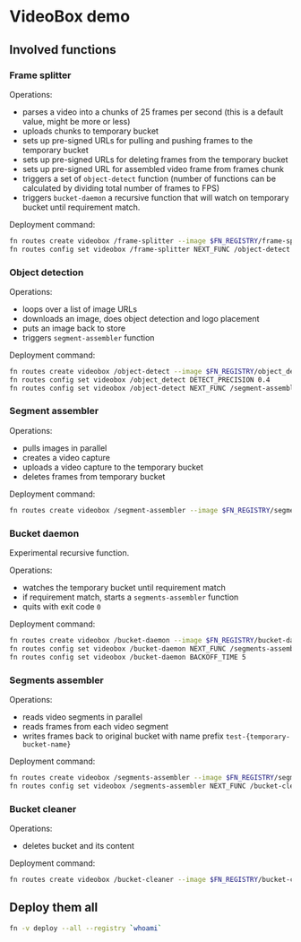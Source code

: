# VideoBox demo

## Involved functions

### Frame splitter

Operations:

 - parses a video into a chunks of 25 frames per second (this is a default value, might be more or less)
 - uploads chunks to temporary bucket
 - sets up pre-signed URLs for pulling and pushing frames to the temporary bucket
 - sets up pre-signed URLs for deleting frames from the temporary bucket
 - sets up pre-signed URL for assembled video frame from frames chunk
 - triggers a set of `object-detect` function (number of functions can be calculated by dividing total number of frames to FPS)
 - triggers `bucket-daemon` a recursive function that will watch on temporary bucket until requirement match.

Deployment command:

```bash
fn routes create videobox /frame-splitter --image $FN_REGISTRY/frame-splitter:0.0.34 --format json --type async --timeout 3600 --idle-timeout 10 --memory 1000
fn routes config set videobox /frame-splitter NEXT_FUNC /object-detect
```

### Object detection

Operations:

 - loops over a list of image URLs
 - downloads an image, does object detection and logo placement
 - puts an image back to store
 - triggers `segment-assembler` function

Deployment command:

```bash
fn routes create videobox /object-detect --image $FN_REGISTRY/object_detect:0.0.10 --format json --type async --timeout 3000 --idle-timeout 30 --memory 400
fn routes config set videobox /object_detect DETECT_PRECISION 0.4
fn routes config set videobox /object-detect NEXT_FUNC /segment-assembler
```


### Segment assembler

Operations:

 - pulls images in parallel
 - creates a video capture
 - uploads a video capture to the temporary bucket
 - deletes frames from temporary bucket

Deployment command:

```bash
fn routes create videobox /segment-assembler --image $FN_REGISTRY/segment-assembler:0.0.20 --format json --type async --timeout 30 --idle-timeout 20 --memory 400
```

### Bucket daemon

Experimental recursive function.

Operations:

 - watches the temporary bucket until requirement match
 - if requirement match, starts a `segments-assembler` function
 - quits with exit code `0`

Deployment command:

```bash
fn routes create videobox /bucket-daemon --image $FN_REGISTRY/bucket-daemon:0.0.4 --format json --type async --timeout 50 --idle-timeout 10 --memory 256
fn routes config set videobox /bucket-daemon NEXT_FUNC /segments-assembler
fn routes config set videobox /bucket-daemon BACKOFF_TIME 5
```


### Segments assembler

Operations:

 - reads video segments in parallel
 - reads frames from each video segment
 - writes frames back to original bucket with name prefix `test-{temporary-bucket-name}`

Deployment command:

```bash
fn routes create videobox /segments-assembler --image $FN_REGISTRY/segments-assembler:0.0.5 --format json --type async --timeout 3600 --idle-timeout 20 --memory 512
fn routes config set videobox /segments-assembler NEXT_FUNC /bucket-cleaner
```

### Bucket cleaner

Operations:

 - deletes bucket and its content

Deployment command:

```bash
fn routes create videobox /bucket-cleaner --image $FN_REGISTRY/bucket-cleaner:0.0.4 --format json --type async --timeout 360 --idle-timeout 10 --memory 256
```


## Deploy them all

```bash
fn -v deploy --all --registry `whoami`
```
